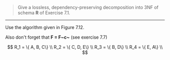 > Give a lossless, dependency-preserving decomposition into 3NF of schema **R** of Exercise 7.1.

--------------------------------

Use the algorithm given in Figure 7.12.

Also don't forget that **F = F~c~** (see exercise 7.7)

$$
R_1 = \{ A, B, C\}  \\
R_2 = \{ C, D, E\} \\
R_3 = \{ B, D\} \\
R_4 = \{ E, A\} \\
$$